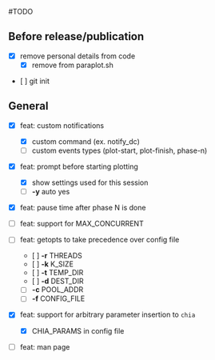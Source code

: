 #TODO

## Before release/publication
- [x] remove personal details from code
  - [x] remove from paraplot.sh
- [ ] git init

## General
- [x] feat: custom notifications
  - [x] custom command (ex. notify\_dc)
  - [ ] custom events types (plot-start, plot-finish, phase-n)
- [x] feat: prompt before starting plotting
  - [x] show settings used for this session
  - [ ] **-y** auto yes
- [x] feat: pause time after phase N is done 
- [ ] feat: support for MAX\_CONCURRENT
- [ ] feat: getopts to take precedence over config file
  - [ ] **-r** THREADS
  - [ ] **-k** K\_SIZE
  - [ ] **-t** TEMP\_DIR 
  - [ ] **-d** DEST\_DIR
  - [ ] **-c** POOL\_ADDR
  - [ ] **-f** CONFIG\_FILE
- [x] feat: support for arbitrary parameter insertion to `chia`
  - [x] CHIA\_PARAMS in config file
- [ ] feat: man page

